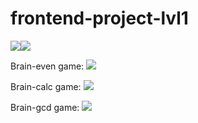 # frontend-project-lvl1

<a href="https://codeclimate.com/github/codeclimate/codeclimate/maintainability"><img src="https://api.codeclimate.com/v1/badges/a99a88d28ad37a79dbf6/maintainability" /></a><a href="#"><img src="https://github.com/MaximSamorukov/frontend-project-lvl1/workflows/Hexlet%20Project%201%20w_flow/badge.svg"></a>

Brain-even game:
<a href="https://asciinema.org/a/357787" target="_blank"><img src="https://asciinema.org/a/357787.svg" /></a>

Brain-calc game:
<a href="https://asciinema.org/a/357865" target="_blank"><img src="https://asciinema.org/a/357865.svg" /></a>

Brain-gcd game:
<a href="https://asciinema.org/a/357869" target="_blank"><img src="https://asciinema.org/a/357869.svg" /></a>

